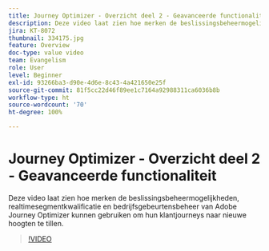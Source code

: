 ```yaml
---
title: Journey Optimizer - Overzicht deel 2 - Geavanceerde functionaliteit
description: Deze video laat zien hoe merken de beslissingsbeheermogelijkheden, realtimesegmentkwalificatie en bedrijfsgebeurtensbeheer van Adobe Journey Optimizer kunnen gebruiken om hun klantjourneys naar nieuwe hoogten te tillen.
jira: KT-8072
thumbnail: 334175.jpg
feature: Overview
doc-type: value video
team: Evangelism
role: User
level: Beginner
exl-id: 93266ba3-d90e-4d6e-8c43-4a421650e25f
source-git-commit: 81f5cc22d46f89ee1c7164a92988311ca6036b8b
workflow-type: ht
source-wordcount: '70'
ht-degree: 100%

---
```


# Journey Optimizer - Overzicht deel 2 - Geavanceerde functionaliteit

Deze video laat zien hoe merken de beslissingsbeheermogelijkheden, realtimesegmentkwalificatie en bedrijfsgebeurtensbeheer van Adobe Journey Optimizer kunnen gebruiken om hun klantjourneys naar nieuwe hoogten te tillen.

>[!VIDEO](https://video.tv.adobe.com/v/334175?quality=12&learn=on)
